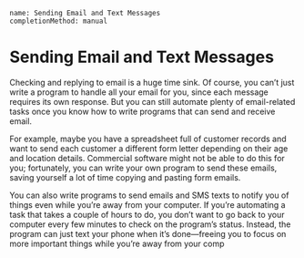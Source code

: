 ```ngMeta
name: Sending Email and Text Messages
completionMethod: manual
```
# Sending Email and Text Messages
Checking and replying to email is a huge time sink. Of course, you can’t just write a program to handle all your email for you, since each message requires its own response. But you can still automate plenty of email-related tasks once you know how to write programs that can send and receive email.

For example, maybe you have a spreadsheet full of customer records and want to send each customer a different form letter depending on their age and location details. Commercial software might not be able to do this for you; fortunately, you can write your own program to send these emails, saving yourself a lot of time copying and pasting form emails.

You can also write programs to send emails and SMS texts to notify you of things even while you’re away from your computer. If you’re automating a task that takes a couple of hours to do, you don’t want to go back to your computer every few minutes to check on the program’s status. Instead, the program can just text your phone when it’s done—freeing you to focus on more important things while you’re away from your comp